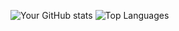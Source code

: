 ![Your GitHub stats](https://github-readme-stats.vercel.app/api?username=andrelopes1&show_icons=true&theme=radical)
![Top Languages](https://github-readme-stats.vercel.app/api/top-langs/?username=andrelopes1&layout=compact)

